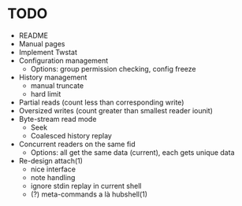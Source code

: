 TODO
====

* README
* Manual pages
* Implement Twstat
* Configuration management
	* Options: group permission checking, config freeze
* History management
	* manual truncate
	* hard limit
* Partial reads (count less than corresponding write)
* Oversized writes (count greater than smallest reader iounit)
* Byte-stream read mode
	* Seek
	* Coalesced history replay
* Concurrent readers on the same fid
	* Options: all get the same data (current), each gets unique data
* Re-design attach(1)
	* nice interface
	* note handling
	* ignore stdin replay in current shell
	* (?) meta-commands a là hubshell(1)
